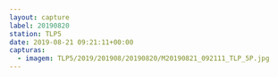 ```yaml
---
layout: capture
label: 20190820
station: TLP5
date: 2019-08-21 09:21:11+00:00
capturas:
  - imagem: TLP5/2019/201908/20190820/M20190821_092111_TLP_5P.jpg
---
```

